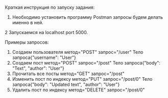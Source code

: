 Краткая инструкция по запуску задания:
1. Необходимо установить программу Postman
запросы будем делать именно в ней.

2 Запускаемся на localhost port 5000.

Примеры запросов:
1. Создаем пользователя
    метод="POST" запрос="/user"
    Тело запроса{"username": "User"}
2. Создаем пост
    метод="POST" запрос="/post"
    Тело запроса{"body": "Text", "author": "User"}
3. Прочитать все посты
    метод="GET" запрос="/post"
4. Изменить пост по индексу
    метод="PUT" запрос="/post/0"
    Тело запроса{"body": "Updated text", "author": "User"}
5. Удалить пост по индексу
    метод="DELETE" запрос="/post/0"
